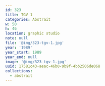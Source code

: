 ```yaml
---
id: 323
title: TGV 1
categories: Abstrait
w: 50
h: 46
location: graphic studio
note: null
file: '@img/323-tgv-1.jpg'
year: '1989'
year_start: 1989
year_end: null
image: '@img/323-tgv-1.jpg'
uuid: 17581c43-aeac-46b0-9b9f-4bb2506de068
collections:
  - abstrait
---
```


